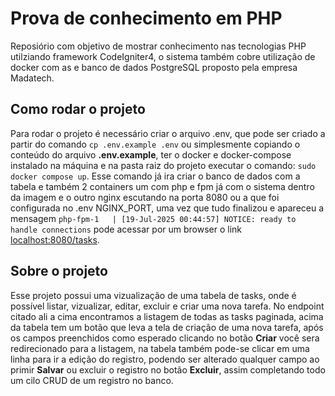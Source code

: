 # Prova de conhecimento em PHP
Reposiório com objetivo de mostrar conhecimento nas tecnologias PHP utilziando framework CodeIgniter4, o sistema também cobre utilização de docker com as e banco de dados PostgreSQL proposto pela empresa Madatech.

## Como rodar o projeto
Para rodar o projeto é necessário criar o arquivo .env, que pode ser criado a partir do comando `cp .env.example .env` ou simplesmente copiando o conteúdo do arquivo **.env.example**, ter o docker e docker-compose instalado na máquina e na pasta raiz do projeto executar o comando: `sudo docker compose up`. Esse comando já ira criar o banco de dados com a tabela e também 2 containers um com php e fpm já com o sistema dentro da imagem e o outro nginx escutando na porta 8080 ou a que foi configurada no .env NGINX_PORT, uma vez que tudo finalizou e apareceu a mensagem `php-fpm-1   | [19-Jul-2025 00:44:57] NOTICE: ready to handle connections` pode acessar por um browser o link <localhost:8080/tasks>.

## Sobre o projeto
Esse projeto possui uma vizualização de uma tabela de tasks, onde é possível listar, vizualizar, editar, excluir e criar uma nova tarefa. No endpoint citado ali a cima encontramos a listagem de todas as tasks paginada, acima da tabela tem um botão que leva a tela de criação de uma nova tarefa, após os campos preenchidos como esperado clicando no botão **Criar** você sera redirecionado para a listagem, na tabela também pode-se clicar em uma linha para ir a edição do registro, podendo ser alterado qualquer campo ao primir **Salvar** ou excluir o registro no botão **Excluir**, assim completando todo um cilo CRUD de um registro no banco.